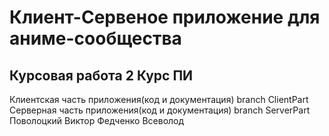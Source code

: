 # Клиент-Сервеное приложение для аниме-сообщества
## Курсовая работа 2 Курс ПИ
Клиентская часть приложения(код и документация) branch ClientPart
Серверная часть приложения(код и документация) branch ServerPart
Поволоцкий Виктор 
Федченко Всеволод
